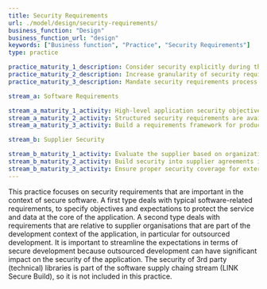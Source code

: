 ```yaml
---
title: Security Requirements
url: ./model/design/security-requirements/
business_function: "Design"
business_function_url: "design"
keywords: ["Business function", "Practice", "Security Requirements"]
type: practice

practice_maturity_1_description: Consider security explicitly during the software requirements process.
practice_maturity_2_description: Increase granularity of security requirements derived from business logic and known risks.
practice_maturity_3_description: Mandate security requirements process for all software projects and third-party dependencies.

stream_a: Software Requirements

stream_a_maturity_1_activity: High-level application security objectives are mapped to functional requirements.
stream_a_maturity_2_activity: Structured security requirements are available and utilized by developer teams.
stream_a_maturity_3_activity: Build a requirements framework for product teams to utilize.

stream_b: Supplier Security

stream_b_maturity_1_activity: Evaluate the supplier based on organizational security requirements.
stream_b_maturity_2_activity: Build security into supplier agreements in order to ensure compliance with organizational requirements.
stream_b_maturity_3_activity: Ensure proper security coverage for external suppliers by providing clear objectives.
---
```


This practice focuses on security requirements that are important
in the context of secure software. A first type deals with typical software-related
requirements, to specify objectives and expectations to protect the service and
data at the core of the application. A second type deals with requirements that
are relative to supplier organisations that are part of the development context
of the application, in particular for outsourced development. It is important to
streamline the expectations in terms of secure development because outsourced development
can have significant impact on the security of the application. The security of
3rd party (technical) libraries is part of the software supply chaing stream (LINK
Secure Build), so it is not included in this practice.

